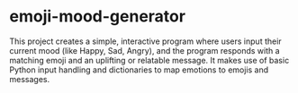 # emoji-mood-generator
This project creates a simple, interactive program where users input their current mood (like Happy,  Sad, Angry), and the program responds with a matching emoji and an uplifting or relatable message. It makes use of basic Python input handling and dictionaries to map emotions to emojis and messages.
